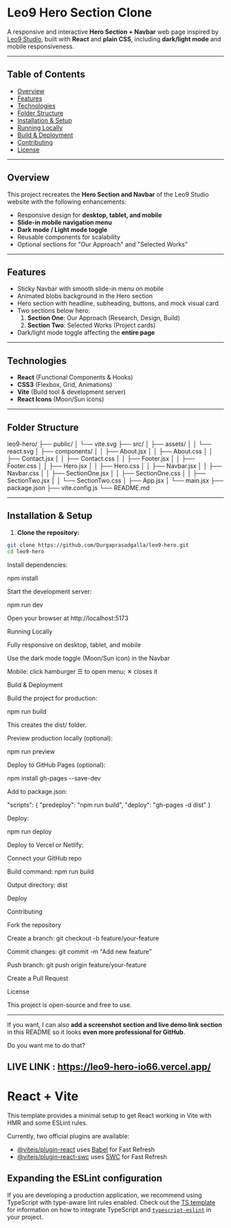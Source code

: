 # Leo9 Hero Section Clone

A responsive and interactive **Hero Section + Navbar** web page inspired by [Leo9 Studio](https://leo9studio.com/), built with **React** and **plain CSS**, including **dark/light mode** and mobile responsiveness.

---

## Table of Contents

- [Overview](#overview)  
- [Features](#features)  
- [Technologies](#technologies)  
- [Folder Structure](#folder-structure)  
- [Installation & Setup](#installation--setup)  
- [Running Locally](#running-locally)  
- [Build & Deployment](#build--deployment)  
- [Contributing](#contributing)  
- [License](#license)  

---

## Overview

This project recreates the **Hero Section and Navbar** of the Leo9 Studio website with the following enhancements:

- Responsive design for **desktop, tablet, and mobile**  
- **Slide-in mobile navigation menu**  
- **Dark mode / Light mode toggle**  
- Reusable components for scalability  
- Optional sections for "Our Approach" and "Selected Works"

---

## Features

- Sticky Navbar with smooth slide-in menu on mobile  
- Animated blobs background in the Hero section  
- Hero section with headline, subheading, buttons, and mock visual card  
- Two sections below hero:
  1. **Section One**: Our Approach (Research, Design, Build)  
  2. **Section Two**: Selected Works (Project cards)  
- Dark/light mode toggle affecting the **entire page**  

---

## Technologies

- **React** (Functional Components & Hooks)  
- **CSS3** (Flexbox, Grid, Animations)  
- **Vite** (Build tool & development server)  
- **React Icons** (Moon/Sun icons)  

---

## Folder Structure

leo9-hero/
├── public/
│ └── vite.svg
├── src/
│ ├── assets/
│ │ └── react.svg
│ ├── components/
│ │ ├── About.jsx
│ │ ├── About.css
│ │ ├── Contact.jsx
│ │ ├── Contact.css
│ │ ├── Footer.jsx
│ │ ├── Footer.css
│ │ ├── Hero.jsx
│ │ ├── Hero.css
│ │ ├── Navbar.jsx
│ │ ├── Navbar.css
│ │ ├── SectionOne.jsx
│ │ ├── SectionOne.css
│ │ ├── SectionTwo.jsx
│ │ └── SectionTwo.css
│ ├── App.jsx
│ └── main.jsx
├── package.json
├── vite.config.js
└── README.md


---

## Installation & Setup

1. **Clone the repository:**

```bash
git clone https://github.com/Durgaprasadgalla/leo9-hero.git
cd leo9-hero
```
Install dependencies:

npm install


Start the development server:

npm run dev


Open your browser at http://localhost:5173


Running Locally

Fully responsive on desktop, tablet, and mobile

Use the dark mode toggle (Moon/Sun icon) in the Navbar

Mobile: click hamburger ☰ to open menu; ✕ closes it

Build & Deployment

Build the project for production:

npm run build


This creates the dist/ folder.

Preview production locally (optional):

npm run preview


Deploy to GitHub Pages (optional):

npm install gh-pages --save-dev


Add to package.json:

"scripts": {
  "predeploy": "npm run build",
  "deploy": "gh-pages -d dist"
}


Deploy:

npm run deploy


Deploy to Vercel or Netlify:

Connect your GitHub repo

Build command: npm run build

Output directory: dist

Deploy

Contributing

Fork the repository

Create a branch: git checkout -b feature/your-feature

Commit changes: git commit -m "Add new feature"

Push branch: git push origin feature/your-feature

Create a Pull Request

License

This project is open-source and free to use.


---

If you want, I can also **add a screenshot section and live demo link section** in this README so it looks **even more professional for GitHub**.  

Do you want me to do that?

## LIVE LINK : https://leo9-hero-io66.vercel.app/

# React + Vite

This template provides a minimal setup to get React working in Vite with HMR and some ESLint rules.

Currently, two official plugins are available:

- [@vitejs/plugin-react](https://github.com/vitejs/vite-plugin-react/blob/main/packages/plugin-react) uses [Babel](https://babeljs.io/) for Fast Refresh
- [@vitejs/plugin-react-swc](https://github.com/vitejs/vite-plugin-react/blob/main/packages/plugin-react-swc) uses [SWC](https://swc.rs/) for Fast Refresh

## Expanding the ESLint configuration

If you are developing a production application, we recommend using TypeScript with type-aware lint rules enabled. Check out the [TS template](https://github.com/vitejs/vite/tree/main/packages/create-vite/template-react-ts) for information on how to integrate TypeScript and [`typescript-eslint`](https://typescript-eslint.io) in your project.
